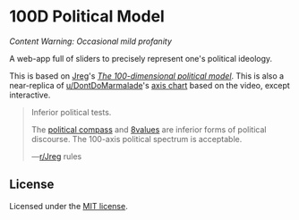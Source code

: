# 100D Political Model

*Content Warning: Occasional mild profanity*

A web-app full of sliders to precisely represent one's political ideology.

This is based on [Jreg](//youtube.com/channel/UCGSGPehp0RWfca-kENgBJ9Q)'s [_The 100-dimensional political model_](//youtube.com/watch?v=UuopBeaUN24). This is also a near-replica of [u/DontDoMarmalade](//www.reddit.com/user/DontDoMarmalade)'s [axis chart](//www.reddit.com/r/Jreg/comments/djd0qx/i_made_an_actual_axis_chart_for_the_100) based on the video, except interactive.

> Inferior political tests.
>
> The [political compass](//www.politicalcompass.org) and [8values](//8values.github.io) are inferior forms of political discourse. The 100-axis political spectrum is acceptable.
>
> —[r/Jreg](//reddit.com/r/jreg) rules

## License

Licensed under the [MIT license](//shreyas.mit-license.org/2020).
